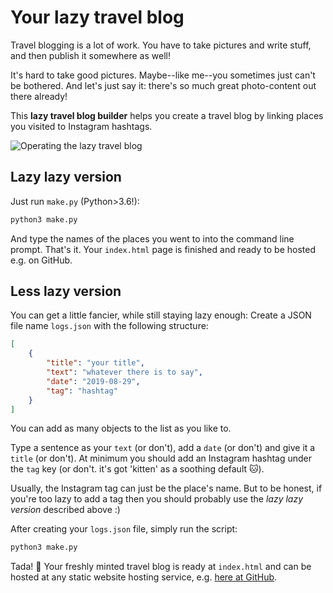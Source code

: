 # Your lazy travel blog

Travel blogging is a lot of work. You have to take pictures and write stuff, and then publish it somewhere as well!

It's hard to take good pictures. Maybe--like me--you sometimes just can't be bothered. And let's just say it: there's so much great photo-content out there already!

This **lazy travel blog builder** helps you create a travel blog by linking places you visited to Instagram hashtags.

![Operating the lazy travel blog](https://gifyu.com/image/kcxW)

## Lazy lazy version

Just run `make.py` (Python>3.6!):

```python
python3 make.py
```

And type the names of the places you went to into the command line prompt. That's it. Your `index.html` page is finished and ready to be hosted e.g. on GitHub.

## Less lazy version

You can get a little fancier, while still staying lazy enough: Create a JSON file name `logs.json` with the following structure:

```json
[
    {
        "title": "your title",
        "text": "whatever there is to say",
        "date": "2019-08-29",
        "tag": "hashtag"
    }
]
```

You can add as many objects to the list as you like to.

Type a sentence as your `text` (or don't), add a `date` (or don't) and give it a `title` (or don't). At minimum you should add an Instagram hashtag under the `tag` key (or don't. it's got 'kitten' as a soothing default 🐱).

Usually, the Instagram tag can just be the place's name. But to be honest, if you're too lazy to add a tag then you should probably use the _lazy lazy version_ described above :)

After creating your `logs.json` file, simply run the script:

```python
python3 make.py
```

Tada! 🎉 Your freshly minted travel blog is ready at `index.html` and can be hosted at any static website hosting service, e.g. <a href="https://martin-martin.github.io/lazy-travel-blog/" target="_blank">here at GitHub</a>.
